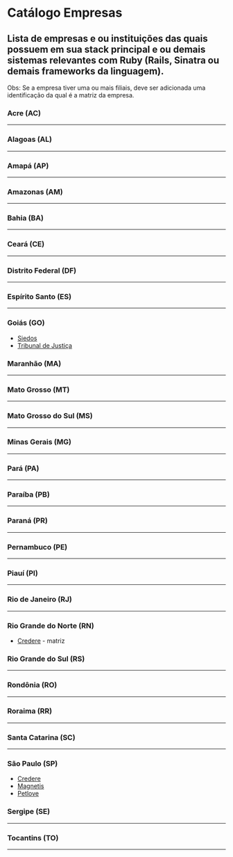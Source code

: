 # Catálogo Empresas
## Lista de empresas e ou instituições das quais possuem em sua stack principal e ou demais sistemas relevantes com Ruby (Rails, Sinatra ou demais frameworks da linguagem).

Obs: Se a empresa tiver uma ou mais filiais, deve ser adicionada uma identificação da qual é a matriz da empresa.

### Acre (AC)
---
### Alagoas (AL)
---
### Amapá (AP)
---
### Amazonas (AM)
---
### Bahia (BA)
---
### Ceará (CE)
---
### Distrito Federal (DF)
---
### Espírito Santo (ES)
---
### Goiás (GO)
 * [Siedos](http://siedos.com.br/)
 * [Tribunal de Justiça](http://www.tjgo.jus.br/)

### Maranhão (MA)
---
### Mato Grosso (MT)
---
### Mato Grosso do Sul (MS)
---
### Minas Gerais (MG)
---
### Pará (PA) 
---
### Paraíba (PB)
---
### Paraná (PR)
---
### Pernambuco (PE)
---
### Piauí (PI)
---
### Rio de Janeiro (RJ)
---
### Rio Grande do Norte (RN)
 * [Credere](https://meucredere.com.br) - matriz

### Rio Grande do Sul (RS)
---
### Rondônia (RO)
---
### Roraima (RR)
---
### Santa Catarina (SC)
---
### São Paulo (SP)
 * [Credere](https://meucredere.com.br)
 * [Magnetis](https://magnetis.com.br)
 * [Petlove](https://petlove.com.br)

### Sergipe (SE)
---
### Tocantins (TO)
---
